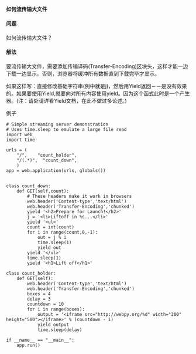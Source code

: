  

#### 如何流传输大文件




#### 问题



如何流传输大文件？




#### 解法



要流传输大文件，需要添加传输译码(Transfer-Encoding)区块头，这样才能一边下载一边显示。否则，浏览器将缓冲所有数据直到下载完毕才显示。



如果这样写：直接修改基础字符串(例中就是j)，然后用Yield返回－－是没有效果的。如果要使用Yield,就要向对所有内容使用yield。因为这个函式此时是一个产生器。(注：请处请详看Yield文档，在此不做过多论述。)



例子




```
# Simple streaming server demonstration
# Uses time.sleep to emulate a large file read
import web
import time

urls = (
    "/",    "count_holder",
    "/(.*)",  "count_down",
    )
app = web.application(urls, globals())


class count_down:
    def GET(self,count):
        # These headers make it work in browsers
        web.header('Content-type','text/html')
        web.header('Transfer-Encoding','chunked')        
        yield '<h2>Prepare for Launch!</h2>'
        j = '<li>Liftoff in %s...</li>'
        yield '<ul>'
        count = int(count)
        for i in range(count,0,-1):
            out = j % i
            time.sleep(1)
            yield out
        yield '</ul>'
        time.sleep(1)
        yield '<h1>Lift off</h1>'

class count_holder:
    def GET(self):
        web.header('Content-type','text/html')
        web.header('Transfer-Encoding','chunked')        
        boxes = 4
        delay = 3
        countdown = 10
        for i in range(boxes):
            output = '<iframe src="http://webpy.org/%d" width="200" height="500"></iframe>' % (countdown - i)
            yield output
            time.sleep(delay)

if __name__ == "__main__":
    app.run()

```




 
 


